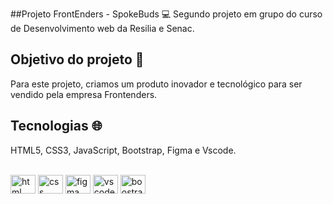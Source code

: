 ##Projeto FrontEnders - SpokeBuds  💻
Segundo projeto em grupo do curso de Desenvolvimento web da Resilia e Senac. 

##  Objetivo do projeto 📍
Para este projeto, criamos um produto inovador e tecnológico para ser vendido pela empresa Frontenders.


## Tecnologias 🌐
HTML5, CSS3, JavaScript, Bootstrap, Figma e Vscode.
<div style="display: inline_block"><br>
<img align="center" alt="html" height="30" width="40" src="https://user-images.githubusercontent.com/25181517/117447535-f00a3a00-af3d-11eb-89bf-45aaf56dbaf1.png">
<img align="center" alt="css" height="30" width="40" src="https://user-images.githubusercontent.com/25181517/183898674-75a4a1b1-f960-4ea9-abcb-637170a00a75.png">
<img align="center" alt="figma" height="30" width="40" src="https://user-images.githubusercontent.com/25181517/189715289-df3ee512-6eca-463f-a0f4-c10d94a06b2f.png">
<img align="center" alt="vscode" height="30" width="40" src="https://user-images.githubusercontent.com/25181517/182618272-390ab138-7b29-44a0-85a2-62633957d815.png">
<img align="center" alt="boostrap" height="30" width="40" src="">
</div>
